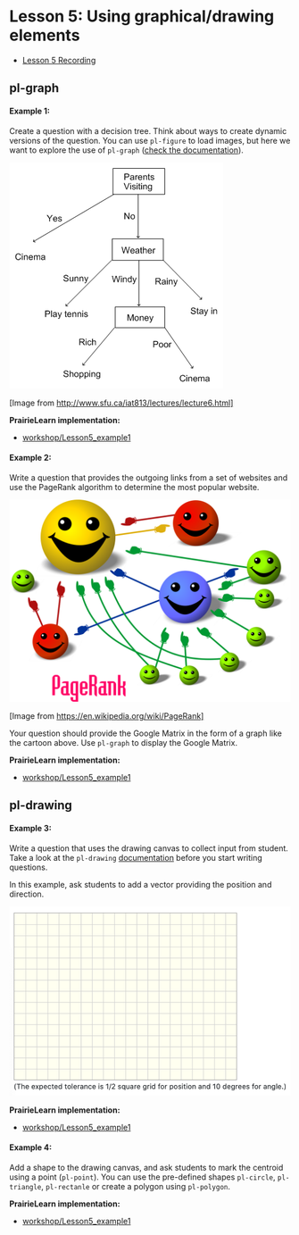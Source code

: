 # Lesson 5: Using graphical/drawing elements

- [Lesson 5 Recording](https://mediaspace.illinois.edu/media/t/1_zy9k4z7z/170964131)

## pl-graph

#### Example 1:

Create a question with a decision tree. Think about ways to create dynamic versions of the question. You can use `pl-figure` to load images, but here we want to explore the use of `pl-graph` ([check the documentation](https://prairielearn.readthedocs.io/en/latest/elements/#pl-graph-element)).

![](figs/tree.png)

[Image from http://www.sfu.ca/iat813/lectures/lecture6.html]

**PrairieLearn implementation:**

- [workshop/Lesson5\_example1](https://prairielearn.engr.illinois.edu/pl/course_instance/4970/instructor/question/8211638/preview)

#### Example 2:

Write a question that provides the outgoing links from a set of websites and use the PageRank algorithm to determine the most popular website.

![](figs/page-rank.png)

[Image from https://en.wikipedia.org/wiki/PageRank]

Your question should provide the Google Matrix in the form of a graph like the cartoon above. Use `pl-graph` to display the Google Matrix.

**PrairieLearn implementation:**

- [workshop/Lesson5\_example1](https://prairielearn.engr.illinois.edu/pl/course_instance/4970/instructor/question/8211639/preview)

## pl-drawing

#### Example 3:

Write a question that uses the drawing canvas to collect input from student. Take a look at the `pl-drawing` [documentation](https://prairielearn.readthedocs.io/en/latest/pl-drawing/) before you start writing questions.

 In this example, ask students to add a vector providing the position and direction.

![](figs/canvas.png)

**PrairieLearn implementation:**

- [workshop/Lesson5\_example1](https://prairielearn.engr.illinois.edu/pl/course_instance/4970/instructor/question/8211641/preview)

#### Example 4:

Add a shape to the drawing canvas, and ask students to mark the centroid using a point (`pl-point`). You can use the pre-defined shapes `pl-circle`, `pl-triangle`, `pl-rectanle` or create a polygon using `pl-polygon`.

**PrairieLearn implementation:**

- [workshop/Lesson5\_example1](https://prairielearn.engr.illinois.edu/pl/course_instance/4970/instructor/question/4942650/preview)
